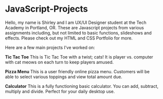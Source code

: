 # JavaScript-Projects
Hello, my name is Shirley and I am UX/UI Designer student at the Tech Academy in Portland, OR.
These are Javascript projects from various assignments including, but not limited to basic functions, slideshows and effects. 
Please check out my HTML and CSS Portfolio for more.

Here are a few main projects I've worked on:

<b>Tic Tac Toe</b>
This is Tic Tac Toe with a twist; cats! It is player vs. computer with cat meows on each turn to keep players amused.

<b>Pizza Menu</b>
This is a user friendly online pizza menu. Customers will be able to select various toppings and view total amount due. 

<b>Calculator</b>
This is a fully functioning basic calculator. You can add, subtract, multiply and divide. Perfect for your daily desktop use.

